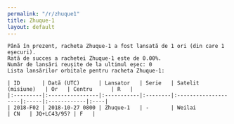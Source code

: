 ```yaml
---
permalink: "/r/zhuque1"
title: Zhuque-1
layout: default
---
```


    Până în prezent, racheta Zhuque-1 a fost lansată de 1 ori (din care 1 eșecuri).
    Rată de succes a rachetei Zhuque-1 este de 0.00%.
    Număr de lansări reușite de la ultimul eșec: 0
    Lista lansărilor orbitale pentru racheta Zhuque-1:
    
    | ID       | Dată (UTC)      | Lansator   | Serie   | Satelit (misiune)   | Or   | Centru      | R   |
    |:---------|:----------------|:-----------|:--------|:--------------------|:-----|:------------|:----|
    | 2018-F02 | 2018-10-27 0800 | Zhuque-1   | -       | Weilai              | CN   | JQ+LC43/95? | F   |

